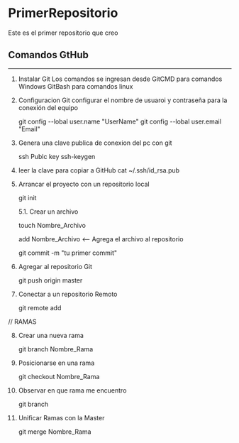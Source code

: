 # PrimerRepositorio
Este es el primer repositorio que creo

Comandos GtHub
--------------
-------------
1. Instalar Git
    Los comandos se ingresan desde GitCMD para comandos Windows
                                   GitBash para comandos linux

2. Configuracion Git
    configurar el nombre de usuaroi y contraseña para la conexión del equipo

    git config --lobal user.name "UserName"
    git config --lobal user.email "Email"

3. Genera una clave publica  de conexion del pc con git

    ssh Publc key
    ssh-keygen

4. leer la clave para copiar a GitHub
    cat ~/.ssh/id_rsa.pub

5. Arrancar el proyecto con un repositorio local

    git init

    5.1. Crear un archivo

      touch Nombre_Archivo

      add Nombre_Archivo    <-- Agrega el archivo al repositorio

      git commit -m "tu primer commit"

6. Agregar al repositorio Git

    git push origin master

7. Conectar a un repositorio Remoto

    git remote add <URL remote repositori>

// RAMAS

8. Crear una nueva rama 
    
    git branch Nombre_Rama

9. Posicionarse en una rama

    git checkout Nombre_Rama

10. Observar en que rama me encuentro

    git branch

11. Unificar Ramas con la Master

    git merge Nombre_Rama